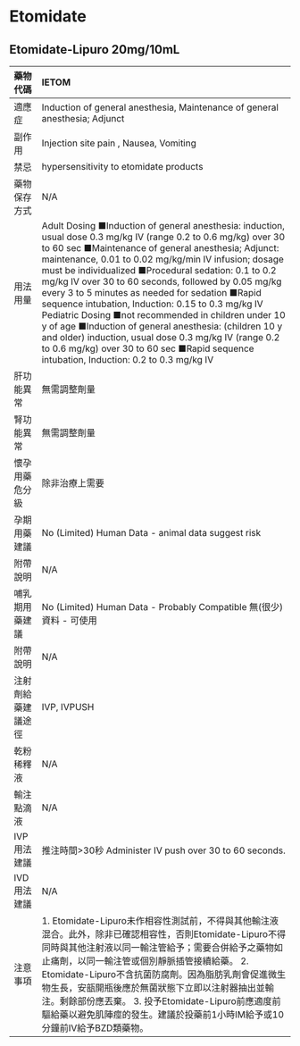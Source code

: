 # Etomidate

## Etomidate-Lipuro 20mg/10mL

| 藥物代碼           | IETOM                                                                                                                                                                                                                                                                                                                                                                                                                                                                                                                                                                                                                                                                                                                         |
|:-------------------|:------------------------------------------------------------------------------------------------------------------------------------------------------------------------------------------------------------------------------------------------------------------------------------------------------------------------------------------------------------------------------------------------------------------------------------------------------------------------------------------------------------------------------------------------------------------------------------------------------------------------------------------------------------------------------------------------------------------------------|
| 適應症             | Induction of general anesthesia, Maintenance of general anesthesia; Adjunct                                                                                                                                                                                                                                                                                                                                                                                                                                                                                                                                                                                                                                                   |
| 副作用             | Injection site pain , Nausea, Vomiting                                                                                                                                                                                                                                                                                                                                                                                                                                                                                                                                                                                                                                                                                        |
| 禁忌               | hypersensitivity to etomidate products                                                                                                                                                                                                                                                                                                                                                                                                                                                                                                                                                                                                                                                                                        |
| 藥物保存方式       | N/A                                                                                                                                                                                                                                                                                                                                                                                                                                                                                                                                                                                                                                                                                                                           |
| 用法用量           | Adult Dosing ■Induction of general anesthesia: induction, usual dose 0.3 mg/kg IV (range 0.2 to 0.6 mg/kg) over 30 to 60 sec ■Maintenance of general anesthesia; Adjunct: maintenance, 0.01 to 0.02 mg/kg/min IV infusion; dosage must be individualized ■Procedural sedation: 0.1 to 0.2 mg/kg IV over 30 to 60 seconds, followed by 0.05 mg/kg every 3 to 5 minutes as needed for sedation ■Rapid sequence intubation, Induction: 0.15 to 0.3 mg/kg IV Pediatric Dosing ■not recommended in children under 10 y of age ■Induction of general anesthesia: (children 10 y and older) induction, usual dose 0.3 mg/kg IV (range 0.2 to 0.6 mg/kg) over 30 to 60 sec ■Rapid sequence intubation, Induction: 0.2 to 0.3 mg/kg IV |
| 肝功能異常         | 無需調整劑量                                                                                                                                                                                                                                                                                                                                                                                                                                                                                                                                                                                                                                                                                                                  |
| 腎功能異常         | 無需調整劑量                                                                                                                                                                                                                                                                                                                                                                                                                                                                                                                                                                                                                                                                                                                  |
| 懷孕用藥危分級     | 除非治療上需要                                                                                                                                                                                                                                                                                                                                                                                                                                                                                                                                                                                                                                                                                                                |
| 孕期用藥建議       | No (Limited) Human Data - animal data suggest risk                                                                                                                                                                                                                                                                                                                                                                                                                                                                                                                                                                                                                                                                            |
| 附帶說明           | N/A                                                                                                                                                                                                                                                                                                                                                                                                                                                                                                                                                                                                                                                                                                                           |
| 哺乳期用藥建議     | No (Limited) Human Data - Probably Compatible 無(很少)資料 - 可使用                                                                                                                                                                                                                                                                                                                                                                                                                                                                                                                                                                                                                                                           |
| 附帶說明           | N/A                                                                                                                                                                                                                                                                                                                                                                                                                                                                                                                                                                                                                                                                                                                           |
| 注射劑給藥建議途徑 | IVP, IVPUSH                                                                                                                                                                                                                                                                                                                                                                                                                                                                                                                                                                                                                                                                                                                   |
| 乾粉稀釋液         | N/A                                                                                                                                                                                                                                                                                                                                                                                                                                                                                                                                                                                                                                                                                                                           |
| 輸注點滴液         | N/A                                                                                                                                                                                                                                                                                                                                                                                                                                                                                                                                                                                                                                                                                                                           |
| IVP 用法建議       | 推注時間>30秒 Administer IV push over 30 to 60 seconds.                                                                                                                                                                                                                                                                                                                                                                                                                                                                                                                                                                                                                                                                       |
| IVD 用法建議       | N/A                                                                                                                                                                                                                                                                                                                                                                                                                                                                                                                                                                                                                                                                                                                           |
| 注意事項           | 1. Etomidate-Lipuro未作相容性測試前，不得與其他輸注液混合。此外，除非已確認相容性，否則Etomidate-Lipuro不得同時與其他注射液以同一輸注管給予；需要合併給予之藥物如止痛劑，以同一輸注管或個別靜脈插管接續給藥。 2. Etomidate-Lipuro不含抗菌防腐劑。因為脂肪乳劑會促進微生物生長，安瓿開瓶後應於無菌狀態下立即以注射器抽出並輸注。剩餘部份應丟棄。 3. 投予Etomidate-Lipuro前應適度前驅給藥以避免肌陣痙的發生。建議於投藥前1小時IM給予或10分鐘前IV給予BZD類藥物。                                                                                                                                                                                                                                                                 |

